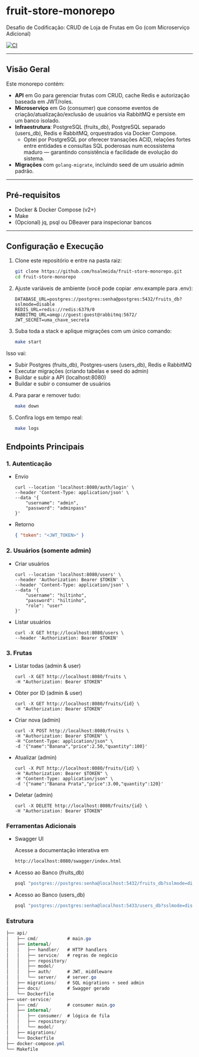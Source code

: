 # fruit-store-monorepo

Desafio de Codificação: CRUD de Loja de Frutas em Go (com Microserviço Adicional)

[![CI](https://github.com/hsalmeida/fruit-store-monorepo/actions/workflows/main.yml/badge.svg?branch=main)](https://github.com/hsalmeida/fruit-store-monorepo/actions/workflows/main.yml)

---

## Visão Geral

Este monorepo contém:

- **API** em Go para gerenciar frutas com CRUD, cache Redis e autorização baseada em JWT/roles.  
- **Microserviço** em Go (consumer) que consome eventos de criação/atualização/exclusão de usuários via RabbitMQ e persiste em um banco isolado.  
- **Infraestrutura**: PostgreSQL (fruits_db), PostgreSQL separado (users_db), Redis e RabbitMQ, orquestrados via Docker Compose.  
    - Optei por PostgreSQL por oferecer transações ACID, relações fortes entre entidades e consultas SQL poderosas num ecossistema maduro — garantindo consistência e facilidade de evolução do sistema.
- **Migrações** com `golang-migrate`, incluindo seed de um usuário admin padrão.

---

## Pré-requisitos

- Docker & Docker Compose (v2+)
- Make
- (Opcional) jq, psql ou DBeaver para inspecionar bancos

---

## Configuração e Execução

1. Clone este repositório e entre na pasta raiz:
   ```bash
   git clone https://github.com/hsalmeida/fruit-store-monorepo.git
   cd fruit-store-monorepo

2. Ajuste variáveis de ambiente (você pode copiar .env.example para .env):
    ```env
    DATABASE_URL=postgres://postgres:senha@postgres:5432/fruits_db?sslmode=disable
    REDIS_URL=redis://redis:6379/0
    RABBITMQ_URL=amqp://guest:guest@rabbitmq:5672/
    JWT_SECRET=uma_chave_secreta

3. Suba toda a stack e aplique migrações com um único comando:
    ```bash
    make start

Isso vai:
- Subir Postgres (fruits_db), Postgres-users (users_db), Redis e RabbitMQ
- Executar migrações (criando tabelas e seed do admin)
- Buildar e subir a API (localhost:8080)
- Buildar e subir o consumer de usuários

4. Para parar e remover tudo:
    ```bash
    make down

5. Confira logs em tempo real:
    ```bash
    make logs

## Endpoints Principais

### 1. Autenticação
- Envio
    ```curl
    curl --location 'localhost:8080/auth/login' \
    --header 'Content-Type: application/json' \
    --data '{
        "username": "admin",
        "password": "adminpass"
    }'

- Retorno
    ```json
    { "token": "<JWT_TOKEN>" }

### 2. Usuários (somente admin)
- Criar usuários
    ```curl
    curl --location 'localhost:8080/users' \
    --header 'Authorization: Bearer $TOKEN' \
    --header 'Content-Type: application/json' \
    --data '{
        "username": "hiltinho",
        "password": "hiltinho",
        "role": "user"
    }'

- Listar usuários
    ```curl
    curl -X GET http://localhost:8080/users \
    --header 'Authorization: Bearer $TOKEN'

### 3. Frutas
- Listar todas (admin & user)
    ```curl
    curl -X GET http://localhost:8080/fruits \
    -H "Authorization: Bearer $TOKEN"

- Obter por ID (admin & user)
    ```curl
    curl -X GET http://localhost:8080/fruits/{id} \
    -H "Authorization: Bearer $TOKEN"

- Criar nova (admin)
    ```curl
    curl -X POST http://localhost:8080/fruits \
    -H "Authorization: Bearer $TOKEN" \
    -H "Content-Type: application/json" \
    -d '{"name":"Banana","price":2.50,"quantity":100}'

- Atualizar (admin)
    ```curl
    curl -X PUT http://localhost:8080/fruits/{id} \
    -H "Authorization: Bearer $TOKEN" \
    -H "Content-Type: application/json" \
    -d '{"name":"Banana Prata","price":3.00,"quantity":120}'

- Deletar (admin)
    ```curl
    curl -X DELETE http://localhost:8080/fruits/{id} \
    -H "Authorization: Bearer $TOKEN"

### Ferramentas Adicionais
- Swagger UI

    Acesse a documentação interativa em
    ```bash
    http://localhost:8080/swagger/index.html

- Acesso ao Banco (fruits_db)
    ```bash
    psql "postgres://postgres:senha@localhost:5432/fruits_db?sslmode=disable"

- Acesso ao Banco (users_db)
    ```bash
    psql "postgres://postgres:senha@localhost:5433/users_db?sslmode=disable"

### Estrutura
```csharp
├── api/
│   ├── cmd/           # main.go
│   ├── internal/
│   │   ├── handler/   # HTTP handlers
│   │   ├── service/   # regras de negócio
│   │   ├── repository/  
│   │   ├── model/     
│   │   ├── auth/      # JWT, middleware
│   │   └── server/    # server.go
│   ├── migrations/    # SQL migrations + seed admin
│   ├── docs/          # Swagger gerado
│   └── Dockerfile
├── user-service/
│   ├── cmd/           # consumer main.go
│   ├── internal/
│   │   ├── consumer/  # lógica de fila
│   │   ├── repository/
│   │   └── model/
│   ├── migrations/
│   └── Dockerfile
├── docker-compose.yml
└── Makefile

